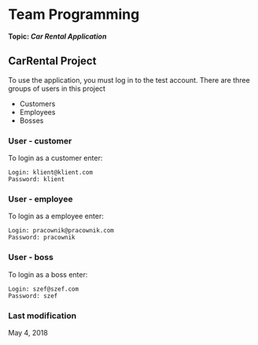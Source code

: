 # Team Programming
**Topic: _Car Rental Application_**

## CarRental Project
To use the application, you must log in to the test account.
There are three groups of users in this project
* Customers
* Employees
* Bosses

### User - customer
To login as a customer enter:
```
Login: klient@klient.com
Password: klient
```

### User - employee
To login as a employee enter:
```
Login: pracownik@pracownik.com
Password: pracownik
```

### User - boss
To login as a boss enter:
```
Login: szef@szef.com
Password: szef
```

### Last modification
May 4, 2018
